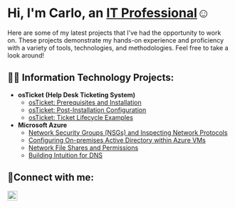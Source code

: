 <h1>Hi, I'm Carlo, an <a href="https://linkedin.com/in/carlo-caccioppo-b18842355">IT Professional</a>☺</h1>
Here are some of my latest projects that I’ve had the opportunity to work on. These projects demonstrate my hands-on experience and proficiency with a variety of tools, technologies, and methodologies. Feel free to take a look around!

<h2>👨‍💻 Information Technology Projects:</h2>

- <b>osTicket (Help Desk Ticketing System)</b>
  - [osTicket: Prerequisites and Installation](https://github.com/ccaccioppo/osticket-prereqs)
  - [osTicket: Post-Installation Configuration](https://github.com/ccaccioppo/post-install-config)
  - [osTicket: Ticket Lifecycle Examples](https://github.com/ccaccioppo/ticket-lifecycle)
- <b>Microsoft Azure</b>
  - [Network Security Groups (NSGs) and Inspecting Network Protocols](https://github.com/ccaccioppo/azure-network-protocols)
  - [Configuring On-premises Active Directory within Azure VMs](https://github.com/ccaccioppo/configure-ad)
  - [Network File Shares and Permissions](https://github.com/ccaccioppo/Network-File-Shares-and-Permissions)
  - [Building Intuition for DNS](https://github.com/ccaccioppo/Building-Intuition-for-DNS)
<h2>🤳Connect with me:</h2>

[<img align="left" alt="Josh | LinkedIn" width="22px" src="https://cdn.jsdelivr.net/npm/simple-icons@v3/icons/linkedin.svg" />][linkedin]

[linkedin]: https://linkedin.com/in/carlo-caccioppo-b18842355
